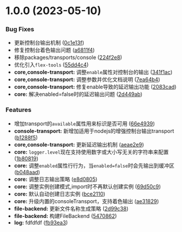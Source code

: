 # 1.0.0 (2023-05-10)


### Bug Fixes

* 更新控制台输出机制 ([0c1e13f](https://gitee.com/zhangfisher/voerkalogger/commits/0c1e13f2ecfe849de862c98cf7cbc8aeeec8a66e))
* 修复控制台着色输出问题 ([a6811f4](https://gitee.com/zhangfisher/voerkalogger/commits/a6811f41d2dbb9bc58c2664436ed121e8bd7d9d6))
* 移除packages/transports/console ([224f2e8](https://gitee.com/zhangfisher/voerkalogger/commits/224f2e87a0ded2ecb5726c0cd01cc43fe1108450))
* 优化引入`flex-tools` ([55dd4c4](https://gitee.com/zhangfisher/voerkalogger/commits/55dd4c4df9a497d7c290937dd48e578f519d3662))
* **core,console-transport:** 调整`enable`属性对控制台的输出 ([341f1ac](https://gitee.com/zhangfisher/voerkalogger/commits/341f1acf4a010028566d658b6f3a8ccf31fa0d8c))
* **core,console-transport:** 调整参数并优化文档说明 ([7ea64b4](https://gitee.com/zhangfisher/voerkalogger/commits/7ea64b49e884e6be2f13573759fb127a95c81510))
* **core,console-transport:** 修复enable导致的延迟输出功能 ([2083cad](https://gitee.com/zhangfisher/voerkalogger/commits/2083cad52546efee1fa8fb4d0df73ac2a644e0ac))
* **core:** 解决enabled=false时的延迟输出问题 ([2d449ab](https://gitee.com/zhangfisher/voerkalogger/commits/2d449aba98be508e82cd055a6d27c8a52a0dcfc7))


### Features

* 增加transport的`available`属性用来标识是否可用 ([66e4939](https://gitee.com/zhangfisher/voerkalogger/commits/66e49392d26c92e9c3ccfd2debab3b5bab6b57a6))
* **console-transport:** 新增加适用于nodejs的增强控制台输出transport ([b1288f5](https://gitee.com/zhangfisher/voerkalogger/commits/b1288f5cb26c0d38b68f91089088a8c019437fcf))
* **core,console-transport:** 更新延迟输出机制 ([aeae2e9](https://gitee.com/zhangfisher/voerkalogger/commits/aeae2e9df51a29925ea2ec55d40a0ed5e994278d))
* **core:** `logger.level`现在支持使用数字或大小写无关的字符串来配置 ([1b80819](https://gitee.com/zhangfisher/voerkalogger/commits/1b80819c765c99947c5297d1563375129e1e2b12))
* **core:** 调整`enabled`属性行行为，当`enabled=false`时会先输出到缓冲区 ([b048aad](https://gitee.com/zhangfisher/voerkalogger/commits/b048aad04b767d0e6913aa75b9cecb3fca81c956))
* **core:** 调整日志输出策略 ([e8d0805](https://gitee.com/zhangfisher/voerkalogger/commits/e8d0805caa64bebc532cba22e023436dbc94f109))
* **core:** 调整实例创建模式,import时不再默认创建实例 ([69d50c9](https://gitee.com/zhangfisher/voerkalogger/commits/69d50c94ef53d5192eebbd5d0a6c7a918dec648c))
* **core:** 默认自动创建日志实例 ([bce2110](https://gitee.com/zhangfisher/voerkalogger/commits/bce211087898c57ace5db3b3995e07d1d60e87bd))
* **core:** 升级内置的consoleTransport，支持着色输出 ([ae31829](https://gitee.com/zhangfisher/voerkalogger/commits/ae318292e87b24d761b14140236469c67dd49e90))
* **file-backend:** 更新文件名称生成策略 ([2d99c38](https://gitee.com/zhangfisher/voerkalogger/commits/2d99c3862ddb8f616e717a5ea95584986bcf3a95))
* **file-backend:** 构建FileBackend ([5470862](https://gitee.com/zhangfisher/voerkalogger/commits/54708623f5e7e7e362de6fac07b4b90328d99b31))
* **log:** fdfdfdf ([fb93ea3](https://gitee.com/zhangfisher/voerkalogger/commits/fb93ea3812907ea2099970d3b1774cd09ad8f9ee))



